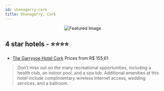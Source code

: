 ```yaml
---
id: shanagarry-cork
title: Shanagarry, Cork
---
```


<center><img src="https://i.travelapi.com/hotels/2000000/1120000/1118600/1118571/fd929387_z.jpg" alt="Featured Image" /></center>


##  4 star hotels - ⭐️⭐️⭐️⭐️

-    [The Garryvoe Hotel Cork](https://us.hurb.com/hotels/shanagarry/the-garryvoe-hotel-cork-JNP-JP971533?cmp=18055) Prices from R$ 155,61
   > Don't miss out on the many recreational opportunities, including a health club, an indoor pool, and a spa tub. Additional amenities at this hotel include complimentary wireless Internet access, wedding services, and a ballroom.

